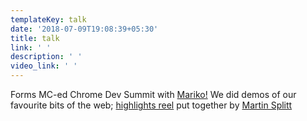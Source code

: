 ```yaml
---
templateKey: talk
date: '2018-07-09T19:08:39+05:30'
title: talk
link: ' '
description: ' '
video_link: ' '
---
```

Forms MC-ed Chrome Dev Summit with [Mariko!](https://twitter.com/kosamari) We did demos of our favourite bits of the web; [highlights reel](https://honey-motorcycle.glitch.me/) put together by [Martin Splitt](https://twitter.com/g33konaut)
